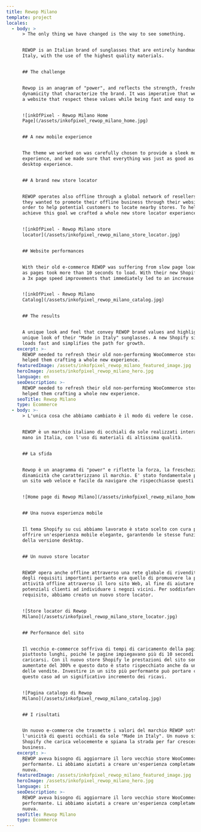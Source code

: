 ```yaml
---
title: Rewop Milano
template: project
locales:
  - body: >
      > The only thing we have changed is the way to see something.


      REWOP is an Italian brand of sunglasses that are entirely handmade in
      Italy, with the use of the highest quality materials.


      ## The challenge


      Rewop is an anagram of "power", and reflects the strength, freshness and
      dynamicity that characterize the brand. It was imperative that we designed
      a website that respect these values while being fast and easy to navigate.


      ![inkOfPixel - Rewop Milano Home
      Page](/assets/inkofpixel_rewop_milano_home.jpg)


      ## A new mobile experience


      The theme we worked on was carefully chosen to provide a sleek mobile
      experience, and we made sure that everything was just as good as the
      desktop experience.


      ## A brand new store locator


      REWOP operates also offline through a global network of resellers. As such
      they wanted to promote their offline business through their website, in
      order to help potential customers to locate nearby stores. To help them
      achieve this goal we crafted a whole new store locator experience.


      ![inkOfPixel - Rewop Milano store
      locator](/assets/inkofpixel_rewop_milano_store_locator.jpg)


      ## Website performances


      With their old e-commerce REWOP was suffering from slow page load times,
      as pages took more than 10 seconds to load. With their new Shopify we saw
      a 3x page speed improvements that immediately led to an increase of sales.


      ![inkOfPixel - Rewop Milano
      Catalog](/assets/inkofpixel_rewop_milano_catalog.jpg)


      ## The results


      A unique look and feel that convey REWOP brand values and highlights
      unique look of their "Made in Italy" sunglasses. A new Shopify site that
      loads fast and simplifies the path for growth.
    excerpt: >-
      REWOP needed to refresh their old non-performing WooCommerce store. We
      helped them crafting a whole new experience.
    featuredImage: /assets/inkofpixel_rewop_milano_featured_image.jpg
    heroImage: /assets/inkofpixel_rewop_milano_hero.jpg
    language: en
    seoDescription: >-
      REWOP needed to refresh their old non-performing WooCommerce store. We
      helped them crafting a whole new experience.
    seoTitle: Rewop Milano
    type: Ecommerce
  - body: >-
      > L'unica cosa che abbiamo cambiato è il modo di vedere le cose.


      REWOP è un marchio italiano di occhiali da sole realizzati interamente a
      mano in Italia, con l'uso di materiali di altissima qualità.


      ## La sfida


      Rewop è un anagramma di "power" e riflette la forza, la freschezza e la
      dinamicità che caratterizzano il marchio. E' stato fondamentale progettare
      un sito web veloce e facile da navigare che rispecchiasse questi valori.


      ![Home page di Rewop Milano](/assets/inkofpixel_rewop_milano_home.jpg)


      ## Una nuova esperienza mobile


      Il tema Shopify su cui abbiamo lavorato è stato scelto con cura per
      offrire un'esperienza mobile elegante, garantendo le stesse funzionalità
      della versione desktop.


      ## Un nuovo store locator


      REWOP opera anche offline attraverso una rete globale di rivenditori. Uno
      degli requisiti importanti pertanto era quello di promuovere la propria
      attività offline attraverso il loro sito Web, al fine di aiutare i
      potenziali clienti ad individuare i negozi vicini. Per soddisfare questo
      requisito, abbiamo creato un nuovo store locator.


      ![Store locator di Rewop
      Milano](/assets/inkofpixel_rewop_milano_store_locator.jpg)


      ## Performance del sito


      Il vecchio e-commerce soffriva di tempi di caricamento della pagine
      piuttosto lunghi, poiché le pagine impiegavano più di 10 secondi per
      caricarsi. Con il nuovo store Shopify le prestazioni del sito sono
      aumentate del 300% e questo dato è stato rispecchiato anche da un aumento
      delle vendite. Investire in un sito più performante può portare come in
      questo caso ad un significativo incremento dei ricavi.


      ![Pagina catalogo di Rewop
      Milano](/assets/inkofpixel_rewop_milano_catalog.jpg)


      ## I risultati


      Un nuovo e-commerce che trasmette i valori del marchio REWOP sottolineando
      l'unicità di questi occhiali da sole "Made in Italy". Un nuovo sito
      Shopify che carica velocemente e spiana la strada per far crescere il
      business.
    excerpt: >-
      REWOP aveva bisogno di aggiornare il loro vecchio store WooCommerce non
      performante. Li abbiamo aiutati a creare un'esperienza completamente
      nuova.
    featuredImage: /assets/inkofpixel_rewop_milano_featured_image.jpg
    heroImage: /assets/inkofpixel_rewop_milano_hero.jpg
    language: it
    seoDescription: >-
      REWOP aveva bisogno di aggiornare il loro vecchio store WooCommerce non
      performante. Li abbiamo aiutati a creare un'esperienza completamente
      nuova.
    seoTitle: Rewop Milano
    type: Ecommerce
---
```


